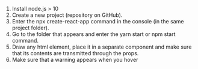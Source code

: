 1. Install node.js > 10
2. Create a new project (repository on GitHub).
3. Enter the npx create-react-app <project name> command in the console (in the same project folder).
4. Go to the folder that appears and enter the yarn start or npm start command.
5. Draw any html element, place it in a separate component and make sure that its contents are transmitted through the props.
6. Make sure that a warning appears when you hover
